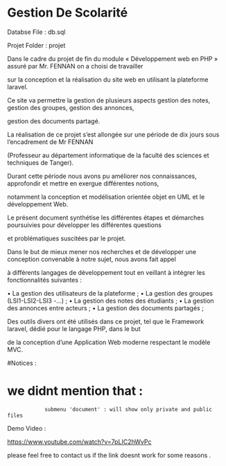 # Gestion De Scolarité 

Databse File : db.sql

Projet Folder : projet


Dans le cadre du projet de fin du module « Développement web en PHP » assuré par Mr. FENNAN on a choisi de travailler

sur la conception et la réalisation du site web en utilisant la plateforme laravel.

Ce site va permettre la gestion de plusieurs aspects gestion des notes, gestion des groupes, gestion des annonces, 

gestion des documents partagé.

La réalisation de ce projet s’est allongée sur une période de dix jours sous l’encadrement de Mr FENNAN 

(Professeur au département informatique de la faculté des sciences et techniques de Tanger).

Durant cette période nous avons pu améliorer nos connaissances, approfondir et mettre en exergue différentes notions, 

notamment la conception et modélisation orientée objet en UML et le développement Web.

Le présent document synthétise les différentes étapes et démarches poursuivies pour développer les différentes questions

et problématiques suscitées par le projet.

Dans le but de mieux mener nos recherches et de développer une conception convenable à notre sujet, nous avons fait appel

à différents langages de développement tout en veillant à intégrer les fonctionnalités suivantes :

• La gestion des utilisateurs de la plateforme ;
• La gestion des groupes (LSI1-LSI2-LSI3 -...) ;
• La gestion des notes des étudiants ;
• La gestion des annonces entre acteurs ;
• La gestion des documents partagés ;

Des outils divers ont été utilisés dans ce projet,  tel que le Framework laravel, dédié pour le langage PHP, dans le but

de la conception d’une Application Web moderne respectant le modèle MVC.


#Notices : 

# we didnt mention that  : 

				submenu 'document' : will show only private and public files


Demo Video : 

https://www.youtube.com/watch?v=7pLIC2hWvPc


please feel free to contact us if the link doesnt work for some reasons  .


